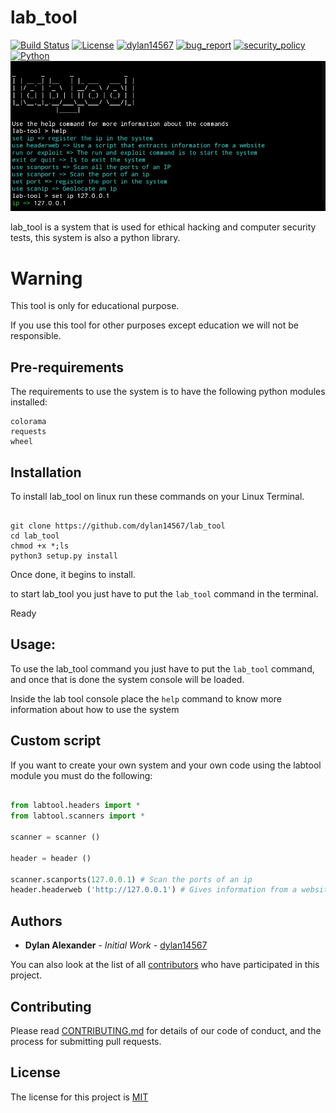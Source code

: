 # lab_tool
[![Build Status](https://img.shields.io/github/stars/dylan14567/lab_tool.svg)](https://github.com/dylan14567/lab_tool)
[![License](https://img.shields.io/github/license/dylan14567/lab_tool.svg)](https://github.com/dylan14567/lab_tool/blob/main/LICENSE)
[![dylan14567](https://img.shields.io/badge/author-dylan14567-green.svg)](https://github.com/dylan14567)
[![bug_report](https://img.shields.io/badge/bug-report-red.svg)](https://github.com/dylan14567/lab_tool/blob/main/.github/ISSUE_TEMPLATE/bug_report.md)
[![security_policy](https://img.shields.io/badge/security-policy-cyan.svg)](https://github.com/dylan14567/lab_tool/blob/main/SECURITY.md)
[![Python](https://img.shields.io/badge/language-Python%20-yellow.svg)](https://www.python.org)
![logo](https://raw.githubusercontent.com/dylan14567/lab_tool/main/logo.jpg)

lab_tool is a system that is used for ethical hacking and computer security tests, this system is also a python library.

# Warning

This tool is only for educational purpose.

If you use this tool for other purposes except education we will not be responsible.

## Pre-requirements

The requirements to use the system is to have the following python modules installed:

```
colorama
requests
wheel
```

## Installation

To install lab_tool on linux run these commands on your Linux Terminal.

```shell

git clone https://github.com/dylan14567/lab_tool
cd lab_tool
chmod +x *;ls
python3 setup.py install

```

Once done, it begins to install.

to start lab_tool you just have to put the ``` lab_tool ``` command in the terminal.

Ready


## Usage:

To use the lab_tool command you just have to put the ```lab_tool``` command, and once that is done the system console will be loaded.

Inside the lab tool console place the ``` help ``` command to know more information about how to use the system

## Custom script

If you want to create your own system and your own code using the labtool module you must do the following:

```python 

from labtool.headers import *
from labtool.scanners import *

scanner = scanner ()

header = header ()

scanner.scanports(127.0.0.1) # Scan the ports of an ip
header.headerweb ('http://127.0.0.1') # Gives information from a website

```

## Authors

* **Dylan Alexander** - *Initial Work* - [dylan14567](https://github.com/dylan14567)

You can also look at the list of all [contributors](https://github.com/dylan14567/lab_tool/contributors) who have participated in this project.


## Contributing

Please read [CONTRIBUTING.md](https://github.com/dylan14567/lab_tool/blob/main/CONTRIBUTING.md) for details of our code of conduct, and the process for submitting pull requests.

## License

The license for this project is [MIT](https://github.com/dylan14567/lab_tool/blob/main/LICENSE)

